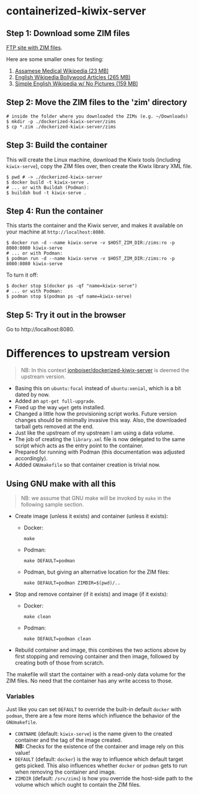 # containerized-kiwix-server

## Step 1: Download some ZIM files

[FTP site with ZIM files](https://ftp.fau.de/kiwix/zim/).

Here are some smaller ones for testing:

1. [Assamese Medical Wikipedia (23 MB)](https://ftp.fau.de/kiwix/zim/wikipedia/wikipedia_as_medicine_2017-08.zim)
1. [English Wikipedia Bollywood Articles (265 MB)](https://ftp.fau.de/kiwix/zim/wikipedia/wikipedia_en_bollywood_2017-01.zim)
1. [Simple English Wikipedia w/ No Pictures (159 MB)](https://ftp.fau.de/kiwix/zim/wikipedia/wikipedia_en_simple_all_nopic_2016-08.zim)

## Step 2: Move the ZIM files to the 'zim' directory

```shell
# inside the folder where you downloaded the ZIMs (e.g. ~/Downloads)
$ mkdir -p ./dockerized-kiwix-server/zims
$ cp *.zim ./dockerized-kiwix-server/zims
```

## Step 3: Build the container

This will create the Linux machine, download the Kiwix tools (including `kiwix-serve`), copy the ZIM files over, then create the Kiwix library XML file.

```shell
$ pwd # -> ./dockerized-kiwix-server
$ docker build -t kiwix-serve .
# ... or with Buildah (Podman):
$ buildah bud -t kiwix-serve .
```

## Step 4: Run the container

This starts the container and the Kiwix server, and makes it available on your machine at `http://localhost:8080`.

```shell
$ docker run -d --name kiwix-serve -v $HOST_ZIM_DIR:/zims:ro -p 8080:8080 kiwix-serve
# ... or with Podman:
$ podman run -d --name kiwix-serve -v $HOST_ZIM_DIR:/zims:ro -p 8080:8080 kiwix-serve
```

To turn it off:

```shell
$ docker stop $(docker ps -qf "name=kiwix-serve")
# ... or with Podman:
$ podman stop $(podman ps -qf name=kiwix-serve)
```

## Step 5: Try it out in the browser

Go to http://localhost:8080.

# Differences to upstream version

> NB: In this context [jonboiser/dockerized-kiwix-server](https://github.com/jonboiser/dockerized-kiwix-server) is deemed the upstream version.

* Basing this on `ubuntu:focal` instead of `ubuntu:xenial`, which is a bit dated by now.
* Added an `apt-get full-upgrade`.
* Fixed up the way `wget` gets installed.
* Changed a little how the provisioning script works. Future version changes should be minimally invasive this way. Also, the downloaded tarball gets removed at the end.
* Just like the upstream of my upstream I am using a data volume.
* The job of creating the `library.xml` file is now delegated to the same script which acts as the entry point to the container.
* Prepared for running with Podman (this documentation was adjusted accordingly).
* Added `GNUmakefile` so that container creation is trivial now.

## Using GNU make with all this

> NB: we assume that GNU make will be invoked by `make` in the following sample section.

* Create image (unless it exists) and container (unless it exists):
  * Docker:  
    ```
    make
    ```
  * Podman:  
    ```
    make DEFAULT=podman
    ```
  * Podman, but giving an alternative location for the ZIM files:  
    ```
    make DEFAULT=podman ZIMDIR=$(pwd)/..
    ```
* Stop and remove container (if it exists) and image (if it exists):

  * Docker:  
    ```
    make clean
    ```
  * Podman:  
    ```
    make DEFAULT=podman clean
    ```
* Rebuild container and image, this combines the two actions above by first stopping and removing container and then image, followed by creating both of those from scratch.

The makefile will start the container with a read-only data volume for the ZIM files. No need that the container has any write access to those.

### Variables

Just like you can set `DEFAULT` to override the built-in default `docker` with `podman`, there are a few more items which influence the behavior of the `GNUmakefile`.

* `CONTNAME` (default: `kiwix-serve`) is the name given to the created container and the tag of the image created.  
  **NB:** Checks for the existence of the container and image rely on this value!
* `DEFAULT` (default: `docker`) is the way to influence which default target gets picked. This also influences whether `docker` or `podman` gets to run when removing the container and image.
* `ZIMDIR` (default: `/srv/zims`) is how you override the host-side path to the volume which which ought to contain the ZIM files.
